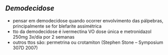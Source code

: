 ## ***Demodecidose***


- pensar em demodecidose quando ocorrer envolvimento das pálpebras, principalmente se for blefarite assimétrica  
- tto da demodecidose é ivermectina VO dose única e metronidazol 250mg 3x/dia por 2 semanas  
- outros ttos são: permetrina ou crotamiton (Stephen Stone – Symposium 307D 2007\)

